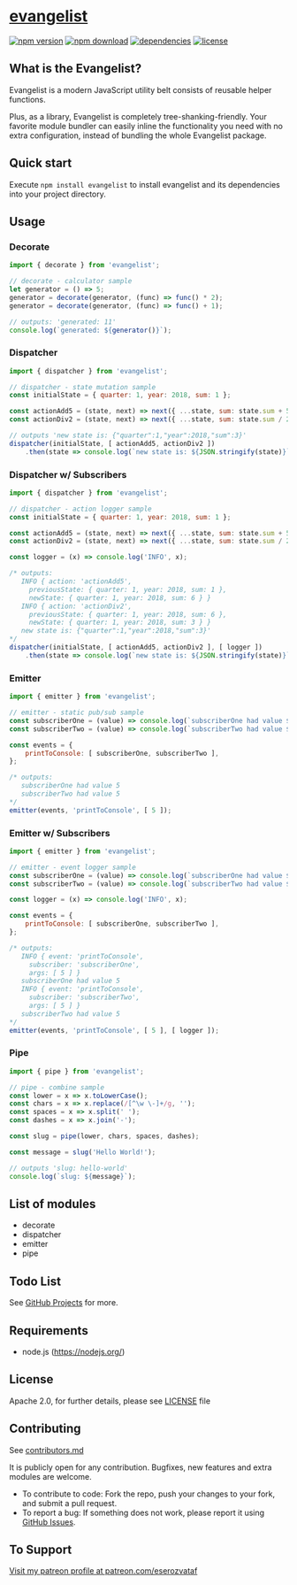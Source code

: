 # [evangelist](https://github.com/eserozvataf/jsmake-libraries)

[![npm version][npm-image]][npm-url]
[![npm download][download-image]][npm-url]
[![dependencies][dep-image]][dep-url]
[![license][license-image]][license-url]


## What is the Evangelist?

Evangelist is a modern JavaScript utility belt consists of reusable helper functions.

Plus, as a library, Evangelist is completely tree-shanking-friendly. Your favorite module bundler can easily inline the functionality you need with no extra configuration, instead of bundling the whole Evangelist package.


## Quick start

Execute `npm install evangelist` to install evangelist and its dependencies into your project directory.


## Usage

### Decorate

```js
import { decorate } from 'evangelist';

// decorate - calculator sample
let generator = () => 5;
generator = decorate(generator, (func) => func() * 2);
generator = decorate(generator, (func) => func() + 1);

// outputs: 'generated: 11'
console.log(`generated: ${generator()}`);
```

### Dispatcher

```js
import { dispatcher } from 'evangelist';

// dispatcher - state mutation sample
const initialState = { quarter: 1, year: 2018, sum: 1 };

const actionAdd5 = (state, next) => next({ ...state, sum: state.sum + 5 });
const actionDiv2 = (state, next) => next({ ...state, sum: state.sum / 2 });

// outputs 'new state is: {"quarter":1,"year":2018,"sum":3}'
dispatcher(initialState, [ actionAdd5, actionDiv2 ])
    .then(state => console.log(`new state is: ${JSON.stringify(state)}`));
```

### Dispatcher w/ Subscribers

```js
import { dispatcher } from 'evangelist';

// dispatcher - action logger sample
const initialState = { quarter: 1, year: 2018, sum: 1 };

const actionAdd5 = (state, next) => next({ ...state, sum: state.sum + 5 });
const actionDiv2 = (state, next) => next({ ...state, sum: state.sum / 2 });

const logger = (x) => console.log('INFO', x);

/* outputs:
   INFO { action: 'actionAdd5',
     previousState: { quarter: 1, year: 2018, sum: 1 },
     newState: { quarter: 1, year: 2018, sum: 6 } }
   INFO { action: 'actionDiv2',
     previousState: { quarter: 1, year: 2018, sum: 6 },
     newState: { quarter: 1, year: 2018, sum: 3 } }
   new state is: {"quarter":1,"year":2018,"sum":3}'
*/
dispatcher(initialState, [ actionAdd5, actionDiv2 ], [ logger ])
    .then(state => console.log(`new state is: ${JSON.stringify(state)}`));
```

### Emitter

```js
import { emitter } from 'evangelist';

// emitter - static pub/sub sample
const subscriberOne = (value) => console.log(`subscriberOne had value ${value}`);
const subscriberTwo = (value) => console.log(`subscriberTwo had value ${value}`);

const events = {
    printToConsole: [ subscriberOne, subscriberTwo ],
};

/* outputs:
   subscriberOne had value 5
   subscriberTwo had value 5
*/
emitter(events, 'printToConsole', [ 5 ]);
```

### Emitter w/ Subscribers

```js
import { emitter } from 'evangelist';

// emitter - event logger sample
const subscriberOne = (value) => console.log(`subscriberOne had value ${value}`);
const subscriberTwo = (value) => console.log(`subscriberTwo had value ${value}`);

const logger = (x) => console.log('INFO', x);

const events = {
    printToConsole: [ subscriberOne, subscriberTwo ],
};

/* outputs:
   INFO { event: 'printToConsole',
     subscriber: 'subscriberOne',
     args: [ 5 ] }
   subscriberOne had value 5
   INFO { event: 'printToConsole',
     subscriber: 'subscriberTwo',
     args: [ 5 ] }
   subscriberTwo had value 5
*/
emitter(events, 'printToConsole', [ 5 ], [ logger ]);
```

### Pipe

```js
import { pipe } from 'evangelist';

// pipe - combine sample
const lower = x => x.toLowerCase();
const chars = x => x.replace(/[^\w \-]+/g, '');
const spaces = x => x.split(' ');
const dashes = x => x.join('-');

const slug = pipe(lower, chars, spaces, dashes);

const message = slug('Hello World!');

// outputs 'slug: hello-world'
console.log(`slug: ${message}`);
```


## List of modules

- decorate
- dispatcher
- emitter
- pipe


## Todo List

See [GitHub Projects](https://github.com/eserozvataf/jsmake-libraries/projects) for more.


## Requirements

* node.js (https://nodejs.org/)


## License

Apache 2.0, for further details, please see [LICENSE](LICENSE) file


## Contributing

See [contributors.md](contributors.md)

It is publicly open for any contribution. Bugfixes, new features and extra modules are welcome.

* To contribute to code: Fork the repo, push your changes to your fork, and submit a pull request.
* To report a bug: If something does not work, please report it using [GitHub Issues](https://github.com/eserozvataf/jsmake-libraries/issues).


## To Support

[Visit my patreon profile at patreon.com/eserozvataf](https://www.patreon.com/eserozvataf)


[npm-image]: https://img.shields.io/npm/v/evangelist.svg?style=flat-square
[npm-url]: https://www.npmjs.com/package/evangelist
[download-image]: https://img.shields.io/npm/dt/evangelist.svg?style=flat-square
[dep-image]: https://img.shields.io/david/eserozvataf/evangelist.svg?style=flat-square
[dep-url]: https://github.com/eserozvataf/jsmake-libraries
[license-image]: https://img.shields.io/npm/l/evangelist.svg?style=flat-square
[license-url]: https://github.com/eserozvataf/jsmake-libraries/blob/master/02_evangelist/LICENSE
